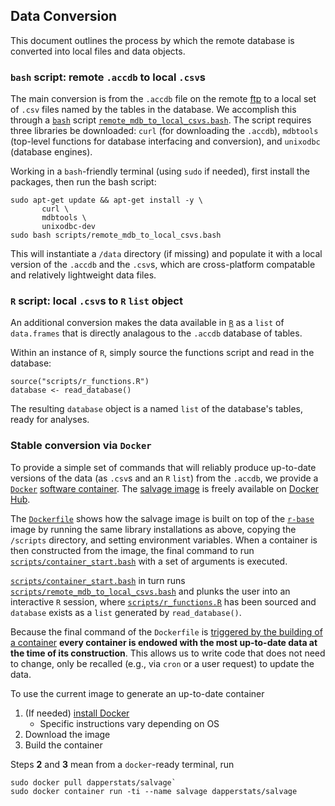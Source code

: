## Data Conversion

This document outlines the process by which the remote database is converted into local files and data objects.

### `bash` script: remote `.accdb` to local `.csv`s 

The main conversion is from the `.accdb` file on the remote [ftp](ftp://ftp.dfg.ca.gov/salvage/) to a local set of `.csv` files named by the tables in the database. 
We accomplish this through a [`bash`](https://www.gnu.org/software/bash/) script [`remote_mdb_to_local_csvs.bash`](https://github.com/dapperstats/salvage/blob/master/scripts/remote_mdb_to_local_csvs.bash).
The script requires three libraries be downloaded: `curl` (for downloading the `.accdb`), `mdbtools` (top-level functions for database interfacing and conversion), and `unixodbc` (database engines). 

Working in a `bash`-friendly terminal (using `sudo` if needed), first install the packages, then run the bash script:

```
sudo apt-get update && apt-get install -y \
       curl \
       mdbtools \
       unixodbc-dev
sudo bash scripts/remote_mdb_to_local_csvs.bash
```

This will instantiate a `/data` directory (if missing) and populate it with a local version of the `.accdb` and the `.csv`s, which are cross-platform compatable and relatively lightweight data files.

### `R` script: local `.csv`s to `R` `list` object 

An additional conversion makes the data available in [`R`](https://www.r-project.org/) as a `list` of `data.frames` that is directly analagous to the `.accdb` database of tables.

Within an instance of `R`, simply source the functions script and read in the database:
```
source("scripts/r_functions.R")
database <- read_database()
```
The resulting `database` object is a named `list` of the database's tables, ready for analyses.

### Stable conversion via `Docker`

To provide a simple set of commands that will reliably produce up-to-date versions of the data (as `.csv`s and an `R` `list`) from the `.accdb`, we provide a [`Docker`](https://www.docker.com) [software container](https://www.docker.com/resources/what-container).
The [salvage image](https://hub.docker.com/r/dapperstats/salvage) is freely available on [Docker Hub](https://hub.docker.com/).

The [`Dockerfile`](https://github.com/dapperstats/salvage/blob/master/Dockerfile) shows how the salvage image is built on top of the [`r-base`](https://hub.docker.com/_/r-base) image by running the same library installations as above, copying the `/scripts` directory, and setting environment variables. 
When a container is then constructed from the image, the final command to run [`scripts/container_start.bash`](https://github.com/dapperstats/salvage/blob/master/scripts/container_start.bash.bash) with a set of arguments is executed.

[`scripts/container_start.bash`](https://github.com/dapperstats/salvage/blob/master/scripts/container_start.bash.bash) in turn runs [`scripts/remote_mdb_to_local_csvs.bash`](https://github.com/dapperstats/salvage/blob/master/scripts/remote_mdb_to_local_csvs.bash) and plunks the user into an interactive `R` session, where [`scripts/r_functions.R`](https://github.com/dapperstats/salvage/blob/master/scripts/r_functions.R) has been sourced and `database` exists as a `list` generated by `read_database()`.

Because the final command of the `Dockerfile` is [triggered by the building of a container](https://docs.docker.com/storage/storagedriver/) **every container is endowed with the most up-to-date data at the time of its construction**.
This allows us to write code that does not need to change, only be recalled (e.g., via `cron` or a user request) to update the data.

To use the current image to generate an up-to-date container
1. (If needed) [install Docker](https://docs.docker.com/get-docker/)
   * Specific instructions vary depending on OS
2. Download the image
3. Build the container

Steps **2** and **3** mean from a `docker`-ready terminal, run
```
sudo docker pull dapperstats/salvage`
sudo docker container run -ti --name salvage dapperstats/salvage
```
